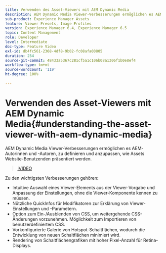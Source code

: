 ```yaml
---
title: Verwenden des Asset-Viewers mit AEM Dynamic Media
description: AEM Dynamic Media Viewer-Verbesserungen ermöglichen es AEM-Autorinnen und -Autoren, zu definieren und anzupassen, wie Assets Website-Benutzenden präsentiert werden.
sub-product: Experience Manager Assets
feature: Viewer Presets, Image Profiles
version: Experience Manager 6.4, Experience Manager 6.5
topic: Content Management
role: Developer
level: Intermediate
doc-type: Feature Video
exl-id: db4fc561-2368-4df8-9b02-fc08afa00805
duration: 254
source-git-commit: 48433a5367c281cf5a1c106b08a1306f1b0e8ef4
workflow-type: tm+mt
source-wordcount: '119'
ht-degree: 100%

---
```


# Verwenden des Asset-Viewers mit AEM Dynamic Media{#understanding-the-asset-viewer-with-aem-dynamic-media}

AEM Dynamic Media Viewer-Verbesserungen ermöglichen es AEM-Autorinnen und -Autoren, zu definieren und anzupassen, wie Assets Website-Benutzenden präsentiert werden.

>[!VIDEO](https://video.tv.adobe.com/v/17783?quality=12&learn=on)

Zu den wichtigsten Verbesserungen gehören:

* Intuitive Auswahl eines Viewer-Elements aus der Viewer-Vorgabe und Anpassung der Einstellungen, ohne die Viewer-Komponente kennen zu müssen.
* Nützliche QuickInfos für Modifikatoren zur Erklärung von Viewer-Einstellungen und -Parametern.
* Option zum Ein-/Ausblenden von CSS, um weitergehende CSS-Änderungen vorzunehmen. Möglichkeit zum Importieren von benutzerdefiniertem CSS.
* Vorkonfigurierte Galerie von Hotspot-Schaltflächen, wodurch die Entwicklung von neuen Schaltflächen minimiert wird.
* Rendering von Schaltflächengrafiken mit hoher Pixel-Anzahl für Retina-Displays.
